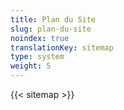 ```yaml
---
title: Plan du Site
slug: plan-du-site
noindex: true
translationKey: sitemap
type: system
weight: 5
---
```

{{< sitemap >}}